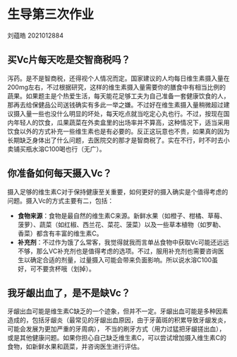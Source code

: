 # 生导第三次作业

刘蕴皓 2021012884

## 买Vc片每天吃是交智商税吗？

泻药。是不是智商税，还得视个人情况而定。国家建议的人均每日维生素摄入量在200mg左右，不过根据研究，这样的维生素摄入量需要你的膳食中有相当比例的蔬果。如果题主是个热爱生活，每天能花足够工夫为自己准备一套健康饮食的人，那再去给保健品公司送钱确实有多此一举之嫌。不过好在维生素摄入量稍微超过建议摄入量一些也没什么明显的坏处，每天吃点就当吃定心丸也行。不过，按现在国内年轻人的饮食，瓜果蔬菜在外卖盒里的出场率并不算高，这种情况下，适当采用饮食以外的方式补充一些维生素也是有必要的。反正这玩意也不贵，如果真的因为长期缺乏身体出了什么问题，去医院交的那才是智商税了。实在不行，时不时去小卖铺买瓶水溶C100喝也行（无广）。



## 你准备如何每天摄入Vc？

摄入足够的维生素C对于保持健康至关重要，如何更好的摄入确实是个值得考虑的问题。摄入Vc的方式主要有二，包括：

- **食物来源**：食物是最自然的维生素C来源。新鲜水果（如橙子、柑橘、草莓、菠萝）、蔬菜（如红椒、西兰花、菜花、菠菜）以及一些草本植物（如罗勒、香菜）都含有丰富的维生素C。
- **补充剂**：不过作为饿了么常客，我觉得就我而言单丛食物中获取Vc可能还远远不够，那么VC补充剂也是值得考虑的选项。不过，服用补充剂也需要咨询医生以确定合适的剂量，过量摄入可能会带来负面影响。所以说水溶C100虽好，可不要贪杯哦（划掉）。



## 我牙龈出血了，是不是缺Vc？

牙龈出血可能是维生素C缺乏的一个迹象，但并不一定。牙龈出血可能是多种因素造成的，包括牙龈炎（最常见的牙龈出血原因，由于牙菌斑的积累导致牙龈发炎，可能会发展为更加严重的牙周病）， 不当的刷牙方式（用力过猛把牙龈搓出血），或是其他健康问题。如果你担心自己缺乏维生素C，可以尝试增加摄入维生素C的食物，如新鲜水果和蔬菜，并咨询医生进行评估。
